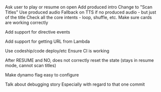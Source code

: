 Ask user to play or resume on open
Add produced intro
Change to "Scan Titles"
Use produced audio
Fallback on TTS if no produced audio - but just of the title
Check all the core intents - loop, shuffle, etc.
Make sure cards are working correctly

Add support for directive events

    
Add support for getting URL from Lambda

Use codeship/code deploy/etc
    Ensure CI is working

After RESUME and NO, does not correctly reset the state (stays in resume mode, cannot scan titles)

Make dynamo flag easy to configure

Talk about debugging story
    Especially with regard to that one commit
